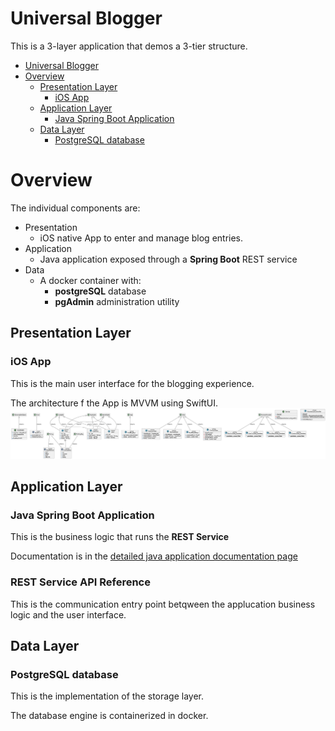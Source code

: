 Universal Blogger
=================

This is a 3-layer application that demos a 3-tier structure.

<!-- TOC -->
* [Universal Blogger](#universal-blogger)
* [Overview](#overview)
  * [Presentation Layer](#presentation-layer)
    * [iOS App](#ios-app)
  * [Application Layer](#application-layer)
    * [Java Spring Boot Application](#java-spring-boot-application)
  * [Data Layer](#data-layer)
    * [PostgreSQL database](#postgresql-database)
<!-- TOC -->

# Overview

The individual components are:

- Presentation
    - iOS native App to enter and manage blog entries.
- Application
    - Java application exposed through a **Spring Boot** REST service
- Data
    - A docker container with:
        - **postgreSQL** database
        - **pgAdmin** administration utility

## Presentation Layer
### iOS App
This is the main user interface for the blogging experience.

The architecture f the App is MVVM using SwiftUI.
![iOS UniBlog Native App](docs/iosApp/uniBlog.png)

## Application Layer
### Java Spring Boot Application
This is the business logic that runs the **REST Service**

Documentation is in the [detailed java application documentation page](docs/javaApplication/html/index.html)

### REST Service API Reference
This is the communication entry point betqween the applucation business logic and the user interface.

## Data Layer
### PostgreSQL database
This is the implementation of the storage layer.

The database engine is containerized in docker.